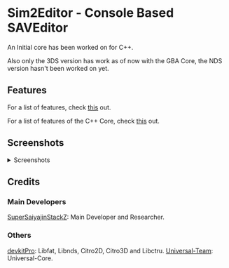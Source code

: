 # Sim2Editor - Console Based SAVEditor

An Initial core has been worked on for C++.

Also only the 3DS version has work as of now with the GBA Core, the NDS version hasn't been worked on yet.


## Features
For a list of features, check [this](https://github.com/Universal-Team/Sim2Editor/blob/console/Features-List.md) out.

For a list of features of the C++ Core, check [this](https://github.com/Universal-Team/Sim2Editor/blob/console/Core-List.md) out.

## Screenshots

<details><summary>Screenshots</summary>

**Screenshots of the 3DS Version:**

## GBA Menus

### Cast Editor
![](https://github.com/Universal-Team/Sim2Editor/blob/console/screenshots/3DS/gbaCastEditorMain.png) ![](https://github.com/Universal-Team/Sim2Editor/blob/console/screenshots/3DS/gbaCastEditorMisc.png) ![](https://github.com/Universal-Team/Sim2Editor/blob/console/screenshots/3DS/gbaCastSelector.png)

### Episode Editor
![](https://github.com/Universal-Team/Sim2Editor/blob/console/screenshots/3DS/gbaEpisodeEditorMain.png) ![](https://github.com/Universal-Team/Sim2Editor/blob/console/screenshots/3DS/gbaEpisodeEditorMisc.png) ![](https://github.com/Universal-Team/Sim2Editor/blob/console/screenshots/3DS/gbaEpisodeSelector.png)

### Social Move Editor
![](https://github.com/Universal-Team/Sim2Editor/blob/console/screenshots/3DS/gbaSocialMoveEditor.png) ![](https://github.com/Universal-Team/Sim2Editor/blob/console/screenshots/3DS/gbaSocialMoveSelector.png)

### General Editor
![](https://github.com/Universal-Team/Sim2Editor/blob/console/screenshots/3DS/gbaGeneralEditorMain.png) ![](https://github.com/Universal-Team/Sim2Editor/blob/console/screenshots/3DS/gbaGeneralEditorCollectables.png)

### Slot Editor
![](https://github.com/Universal-Team/Sim2Editor/blob/console/screenshots/3DS/gbaSlotSelector.png) ![](https://github.com/Universal-Team/Sim2Editor/blob/console/screenshots/3DS/gbaSlotEditor.png)


## Inputs

### Keyboard
![](https://github.com/Universal-Team/Sim2Editor/blob/console/screenshots/3DS/keyboard.png)

### Numpad
![](https://github.com/Universal-Team/Sim2Editor/blob/console/screenshots/3DS/numpad.png)

## Other Menus

### MainMenu
![](https://github.com/Universal-Team/Sim2Editor/blob/console/screenshots/3DS/mainMenu.png)

### Editor
![](https://github.com/Universal-Team/Sim2Editor/blob/console/screenshots/3DS/editorMain.png)

### Settings
![](https://github.com/Universal-Team/Sim2Editor/blob/console/screenshots/3DS/settingsConfig.png) ![](https://github.com/Universal-Team/Sim2Editor/blob/console/screenshots/3DS/settingsAppInfo.png)

## Others

### Messages
![](https://github.com/Universal-Team/Sim2Editor/blob/console/screenshots/3DS/infoMessage.png) ![](https://github.com/Universal-Team/Sim2Editor/blob/console/screenshots/3DS/prompt.png)

### Utilities
![](https://github.com/Universal-Team/Sim2Editor/blob/console/screenshots/3DS/dirSelector.png) ![](https://github.com/Universal-Team/Sim2Editor/blob/console/screenshots/3DS/savSelector.png)

</details>

## Credits

### Main Developers
[SuperSaiyajinStackZ](https://github.com/SuperSaiyajinStackZ): Main Developer and Researcher.

### Others
[devkitPro](https://github.com/devkitPro): Libfat, Libnds, Citro2D, Citro3D and Libctru.
[Universal-Team](https://github.com/Universal-Team): Universal-Core.
